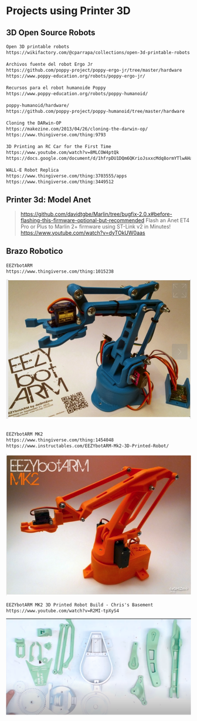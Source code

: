 # Projects using Printer 3D

## 3D Open Source Robots

```
Open 3D printable robots
https://wikifactory.com/@cparrapa/collections/open-3d-printable-robots

Archivos fuente del robot Ergo Jr
https://github.com/poppy-project/poppy-ergo-jr/tree/master/hardware
https://www.poppy-education.org/robots/poppy-ergo-jr/

Recursos para el robot humanoide Poppy
https://www.poppy-education.org/robots/poppy-humanoid/

poppy-humanoid/hardware/
https://github.com/poppy-project/poppy-humanoid/tree/master/hardware

Cloning the DARwin-OP
https://makezine.com/2013/04/26/cloning-the-darwin-op/
https://www.thingiverse.com/thing:9793

3D Printing an RC Car for the First Time
https://www.youtube.com/watch?v=8MLCOW4ptQk
https://docs.google.com/document/d/1hfrpDU1DQm6QKrioJsxxcMdq8ormYTlwAHaiswDuSHI/edit

WALL-E Robot Replica
https://www.thingiverse.com/thing:3703555/apps
https://www.thingiverse.com/thing:3449512
```

## Printer 3d: Model Anet
> https://github.com/davidtgbe/Marlin/tree/bugfix-2.0.x#before-flashing-this-firmware-optional-but-recommended
> Flash an Anet ET4 Pro or Plus to Marlin 2+ firmware using ST-Link v2 in Minutes!
> https://www.youtube.com/watch?v=dyTOkUW0aas



## Brazo Robotico

```
EEZYbotARM
https://www.thingiverse.com/thing:1015238

```
![alt text](./images/ro1.png)

```

EEZYbotARM MK2
https://www.thingiverse.com/thing:1454048
https://www.instructables.com/EEZYbotARM-Mk2-3D-Printed-Robot/

```
![alt text](./images/ro2.png)

```
EEZYbotARM MK2 3D Printed Robot Build - Chris's Basement
https://www.youtube.com/watch?v=R2MI-tpXyS4
```
![alt text](./images/PartesImpresas.png)

